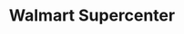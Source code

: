 ---
title: "Walmart Supercenter"
url: /lakewood/walmart-supercenter-west-colfax-avenue/
shop: supermarket
---